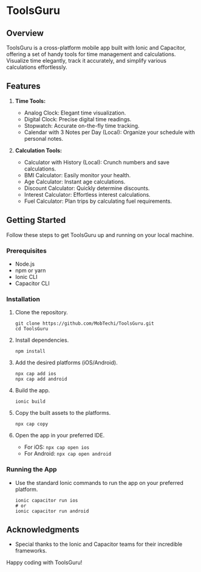 # ToolsGuru

## Overview
ToolsGuru is a cross-platform mobile app built with Ionic and Capacitor, offering a set of handy tools for time management and calculations. Visualize time elegantly, track it accurately, and simplify various calculations effortlessly.

## Features
1. **Time Tools:**
   - Analog Clock: Elegant time visualization.
   - Digital Clock: Precise digital time readings.
   - Stopwatch: Accurate on-the-fly time tracking.
   - Calendar with 3 Notes per Day (Local): Organize your schedule with personal notes.

2. **Calculation Tools:**
   - Calculator with History (Local): Crunch numbers and save calculations.
   - BMI Calculator: Easily monitor your health.
   - Age Calculator: Instant age calculations.
   - Discount Calculator: Quickly determine discounts.
   - Interest Calculator: Effortless interest calculations.
   - Fuel Calculator: Plan trips by calculating fuel requirements.

## Getting Started
Follow these steps to get ToolsGuru up and running on your local machine.

### Prerequisites
- Node.js
- npm or yarn
- Ionic CLI
- Capacitor CLI

### Installation
1. Clone the repository.
   ```
   git clone https://github.com/MobTechi/ToolsGuru.git
   cd ToolsGuru
   ```

2. Install dependencies.
   ```
   npm install
   ```

3. Add the desired platforms (iOS/Android).
   ```
   npx cap add ios
   npx cap add android
   ```

4. Build the app.
   ```
   ionic build
   ```

5. Copy the built assets to the platforms.
   ```
   npx cap copy
   ```

6. Open the app in your preferred IDE.
   - For iOS: `npx cap open ios`
   - For Android: `npx cap open android`

### Running the App
- Use the standard Ionic commands to run the app on your preferred platform.
  ```
  ionic capacitor run ios
  # or
  ionic capacitor run android
  ```

## Acknowledgments
- Special thanks to the Ionic and Capacitor teams for their incredible frameworks.

Happy coding with ToolsGuru!
